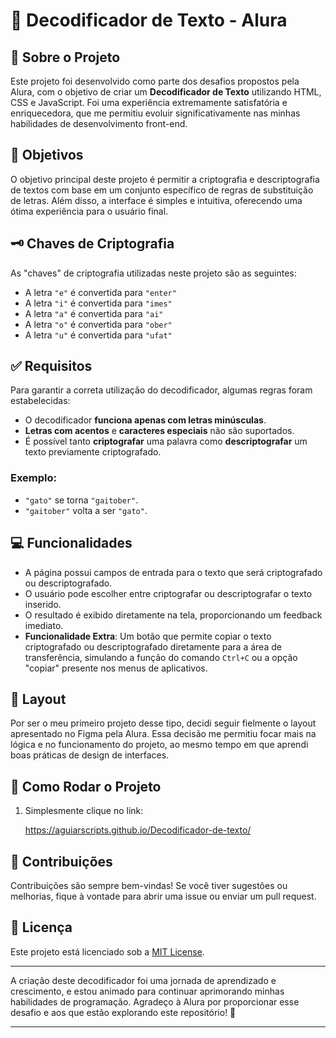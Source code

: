 
# 🔐 Decodificador de Texto - Alura

## 📜 Sobre o Projeto

Este projeto foi desenvolvido como parte dos desafios propostos pela Alura, com o objetivo de criar um **Decodificador de Texto** utilizando HTML, CSS e JavaScript. Foi uma experiência extremamente satisfatória e enriquecedora, que me permitiu evoluir significativamente nas minhas habilidades de desenvolvimento front-end.

## 🎯 Objetivos

O objetivo principal deste projeto é permitir a criptografia e descriptografia de textos com base em um conjunto específico de regras de substituição de letras. Além disso, a interface é simples e intuitiva, oferecendo uma ótima experiência para o usuário final.

## 🗝️ Chaves de Criptografia

As "chaves" de criptografia utilizadas neste projeto são as seguintes:

- A letra `"e"` é convertida para `"enter"`
- A letra `"i"` é convertida para `"imes"`
- A letra `"a"` é convertida para `"ai"`
- A letra `"o"` é convertida para `"ober"`
- A letra `"u"` é convertida para `"ufat"`

## ✅ Requisitos

Para garantir a correta utilização do decodificador, algumas regras foram estabelecidas:

- O decodificador **funciona apenas com letras minúsculas**.
- **Letras com acentos** e **caracteres especiais** não são suportados.
- É possível tanto **criptografar** uma palavra como **descriptografar** um texto previamente criptografado.

### Exemplo:

- `"gato"` se torna `"gaitober"`.
- `"gaitober"` volta a ser `"gato"`.

## 💻 Funcionalidades

- A página possui campos de entrada para o texto que será criptografado ou descriptografado.
- O usuário pode escolher entre criptografar ou descriptografar o texto inserido.
- O resultado é exibido diretamente na tela, proporcionando um feedback imediato.
- **Funcionalidade Extra**: Um botão que permite copiar o texto criptografado ou descriptografado diretamente para a área de transferência, simulando a função do comando `Ctrl+C` ou a opção "copiar" presente nos menus de aplicativos.

## 🎨 Layout

Por ser o meu primeiro projeto desse tipo, decidi seguir fielmente o layout apresentado no Figma pela Alura. Essa decisão me permitiu focar mais na lógica e no funcionamento do projeto, ao mesmo tempo em que aprendi boas práticas de design de interfaces.

## 🚀 Como Rodar o Projeto

1. Simplesmente clique no link:
   
   https://aguiarscripts.github.io/Decodificador-de-texto/
   


## 🤝 Contribuições

Contribuições são sempre bem-vindas! Se você tiver sugestões ou melhorias, fique à vontade para abrir uma issue ou enviar um pull request.

## 📜 Licença

Este projeto está licenciado sob a [MIT License](LICENSE).

---

A criação deste decodificador foi uma jornada de aprendizado e crescimento, e estou animado para continuar aprimorando minhas habilidades de programação. Agradeço à Alura por proporcionar esse desafio e aos que estão explorando este repositório! 🚀

---
